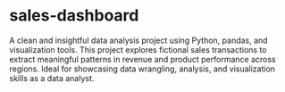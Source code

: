 # sales-dashboard
A clean and insightful data analysis project using Python, pandas, and visualization tools. This project explores fictional sales transactions to extract meaningful patterns in revenue and product performance across regions. Ideal for showcasing data wrangling, analysis, and visualization skills as a data analyst.
